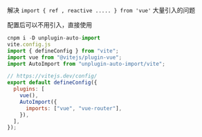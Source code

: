 解决 `import { ref , reactive ..... } from 'vue'` 大量引入的问题

配置后可以不用引入，直接使用

```js
cnpm i -D unplugin-auto-import
vite.config.js
import { defineConfig } from "vite";
import vue from "@vitejs/plugin-vue";
import AutoImport from "unplugin-auto-import/vite";

// https://vitejs.dev/config/
export default defineConfig({
  plugins: [
    vue(),
    AutoImport({
      imports: ["vue", "vue-router"],
    }),
  ],
});
```

